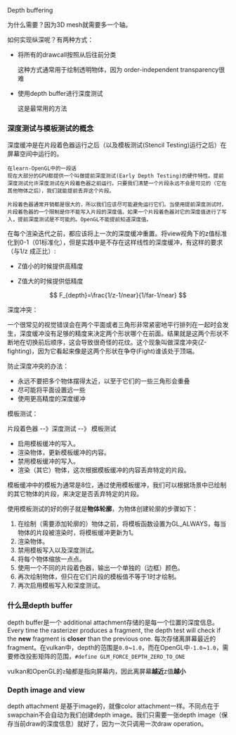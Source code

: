 Depth buffering

为什么需要？因为3D mesh就需要多一个轴。

如何实现纵深呢？有两种方式：

+ 将所有的drawcall按照从后往前分类

  这种方式通常用于绘制透明物体，因为 order-independent transparency很难

+ 使用depth buffer进行深度测试

  这是最常用的方法



### 深度测试与模板测试的概念

深度缓冲是在片段着色器运行之后（以及模板测试(Stencil Testing)运行之后）在屏幕空间中运行的。

```wiki
在learn-OpenGL中的一段话
现在大部分的GPU都提供一个叫做提前深度测试(Early Depth Testing)的硬件特性。提前深度测试允许深度测试在片段着色器之前运行。只要我们清楚一个片段永远不会是可见的（它在其他物体之后），我们就能提前丢弃这个片段。

片段着色器通常开销都是很大的，所以我们应该尽可能避免运行它们。当使用提前深度测试时，片段着色器的一个限制是你不能写入片段的深度值。如果一个片段着色器对它的深度值进行了写入，提前深度测试是不可能的。OpenGL不能提前知道深度值。
```

在每个渲染迭代之前，都应该将上一次的深度缓冲重置。将view视角下的z值标准化到0-1（01标准化），但是实践中是不存在这样线性的深度缓冲，有这样的要求（与1/z 成正比）:

+ Z值小的时候提供高精度

+ Z值大的时候提供低精度

$$
F_{depth}=\frac{1/z-1/near}{1/far-1/near}
$$



深度冲突：

一个很常见的视觉错误会在两个平面或者三角形非常紧密地平行排列在一起时会发生，深度缓冲没有足够的精度来决定两个形状哪个在前面。结果就是这两个形状不断地在切换前后顺序，这会导致很奇怪的花纹。这个现象叫做深度冲突(Z-fighting)，因为它看起来像是这两个形状在争夺(Fight)谁该处于顶端。

防止深度冲突的办法：

+ 永远不要把多个物体摆得太近，以至于它们的一些三角形会重叠
+ 尽可能将平面设置远一些
+ 使用更高精度的深度缓冲



模板测试：

片段着色器 --》深度测试 --》 模板测试

- 启用模板缓冲的写入。
- 渲染物体，更新模板缓冲的内容。
- 禁用模板缓冲的写入。
- 渲染（其它）物体，这次根据模板缓冲的内容丢弃特定的片段。

模板缓冲中的模板为通常是8位，通过使用模板缓冲，我们可以根据场景中已绘制的其它物体的片段，来决定是否丢弃特定的片段。

使用模板测试的好的例子就是**物体轮廓**，为物体创建轮廓的步骤如下：

1. 在绘制（需要添加轮廓的）物体之前，将模板函数设置为GL_ALWAYS，每当物体的片段被渲染时，将模板缓冲更新为1。
2. 渲染物体。
3. 禁用模板写入以及深度测试。
4. 将每个物体缩放一点点。
5. 使用一个不同的片段着色器，输出一个单独的（边框）颜色。
6. 再次绘制物体，但只在它们片段的模板值不等于1时才绘制。
7. 再次启用模板写入和深度测试。





### 什么是depth buffer

depth buffer是一个 additional attachment存储的是每一个位置的深度信息。 Every time the rasterizer produces a fragment, the depth test will check if the **new** fragment is **closer** than the previous one. 每次存储离屏幕最近的fragment。在vulkan中，depth的范围是`0.0`\~`1.0`，而在OpenGL中`-1.0`\~`1.0`，需要修改投影矩阵的范围，`#define GLM_FORCE_DEPTH_ZERO_TO_ONE`

vulkan和OpenGL的`z`轴都是指向屏幕内，因此离屏幕**越近**z值**越小**



### Depth image and view

depth attachment 是基于image的，就像color attachment一样。不同点在于swapchain不会自动为我们创建depth image。我们只需要一张depth image（保存当前draw的深度信息）就好了，因为一次只调用一次draw operation。
